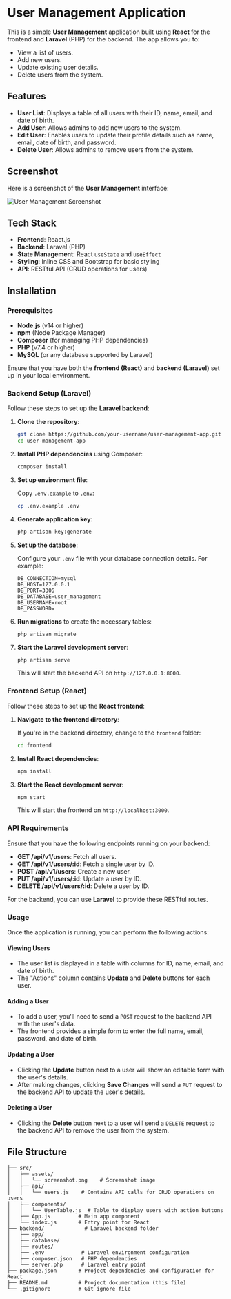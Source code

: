 # User Management Application

This is a simple **User Management** application built using **React** for the frontend and **Laravel** (PHP) for the backend. The app allows you to:

- View a list of users.
- Add new users.
- Update existing user details.
- Delete users from the system.

## Features

- **User List**: Displays a table of all users with their ID, name, email, and date of birth.
- **Add User**: Allows admins to add new users to the system.
- **Edit User**: Enables users to update their profile details such as name, email, date of birth, and password.
- **Delete User**: Allows admins to remove users from the system.

## Screenshot

Here is a screenshot of the **User Management** interface:

![User Management Screenshot](.frontend/assets/screenshot.png)

## Tech Stack

- **Frontend**: React.js
- **Backend**: Laravel (PHP)
- **State Management**: React `useState` and `useEffect`
- **Styling**: Inline CSS and Bootstrap for basic styling
- **API**: RESTful API (CRUD operations for users)

## Installation

### Prerequisites

- **Node.js** (v14 or higher)
- **npm** (Node Package Manager)
- **Composer** (for managing PHP dependencies)
- **PHP** (v7.4 or higher)
- **MySQL** (or any database supported by Laravel)

Ensure that you have both the **frontend (React)** and **backend (Laravel)** set up in your local environment.

### Backend Setup (Laravel)

Follow these steps to set up the **Laravel backend**:

1. **Clone the repository**:

    ```bash
    git clone https://github.com/your-username/user-management-app.git
    cd user-management-app
    ```

2. **Install PHP dependencies** using Composer:

    ```bash
    composer install
    ```

3. **Set up environment file**:

    Copy `.env.example` to `.env`:

    ```bash
    cp .env.example .env
    ```

4. **Generate application key**:

    ```bash
    php artisan key:generate
    ```

5. **Set up the database**:

    Configure your `.env` file with your database connection details. For example:

    ```plaintext
    DB_CONNECTION=mysql
    DB_HOST=127.0.0.1
    DB_PORT=3306
    DB_DATABASE=user_management
    DB_USERNAME=root
    DB_PASSWORD=
    ```

6. **Run migrations** to create the necessary tables:

    ```bash
    php artisan migrate
    ```

7. **Start the Laravel development server**:

    ```bash
    php artisan serve
    ```

   This will start the backend API on `http://127.0.0.1:8000`.

### Frontend Setup (React)

Follow these steps to set up the **React frontend**:

1. **Navigate to the frontend directory**:

    If you're in the backend directory, change to the `frontend` folder:

    ```bash
    cd frontend
    ```

2. **Install React dependencies**:

    ```bash
    npm install
    ```

3. **Start the React development server**:

    ```bash
    npm start
    ```

   This will start the frontend on `http://localhost:3000`.

### API Requirements

Ensure that you have the following endpoints running on your backend:

- **GET /api/v1/users**: Fetch all users.
- **GET /api/v1/users/:id**: Fetch a single user by ID.
- **POST /api/v1/users**: Create a new user.
- **PUT /api/v1/users/:id**: Update a user by ID.
- **DELETE /api/v1/users/:id**: Delete a user by ID.

For the backend, you can use **Laravel** to provide these RESTful routes.

### Usage

Once the application is running, you can perform the following actions:

#### Viewing Users

- The user list is displayed in a table with columns for ID, name, email, and date of birth.
- The "Actions" column contains **Update** and **Delete** buttons for each user.

#### Adding a User

- To add a user, you'll need to send a `POST` request to the backend API with the user's data.
- The frontend provides a simple form to enter the full name, email, password, and date of birth.

#### Updating a User

- Clicking the **Update** button next to a user will show an editable form with the user's details.
- After making changes, clicking **Save Changes** will send a `PUT` request to the backend API to update the user's details.

#### Deleting a User

- Clicking the **Delete** button next to a user will send a `DELETE` request to the backend API to remove the user from the system.

## File Structure

```plaintext
├── src/
│   ├── assets/
│   │   └── screenshot.png    # Screenshot image
│   ├── api/
│   │   └── users.js    # Contains API calls for CRUD operations on users
│   ├── components/
│   │   └── UserTable.js  # Table to display users with action buttons
│   ├── App.js         # Main app component
│   └── index.js       # Entry point for React
├── backend/             # Laravel backend folder
│   ├── app/
│   ├── database/
│   ├── routes/
│   ├── .env            # Laravel environment configuration
│   ├── composer.json   # PHP dependencies
│   └── server.php      # Laravel entry point
├── package.json       # Project dependencies and configuration for React
├── README.md          # Project documentation (this file)
└── .gitignore         # Git ignore file
